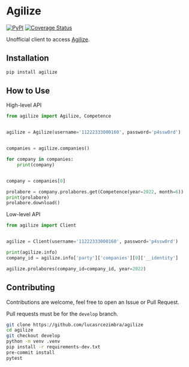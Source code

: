 # Agilize

[![PyPI](https://badge.fury.io/py/Agilize.svg)](https://badge.fury.io/py/Agilize)
[![Coverage Status](https://coveralls.io/repos/github/lucasrcezimbra/agilize/badge.svg?branch=master)](https://coveralls.io/github/lucasrcezimbra/agilize?branch=master)

Unofficial client to access [Agilize](https://www.agilize.com.br/).


## Installation

```bash
pip install agilize
```


## How to Use

High-level API

```python
from agilize import Agilize, Competence


agilize = Agilize(username='11222333000160', password='p4ssw0rd')


companies = agilize.companies()

for company in companies:
    print(company)


company = companies[0]

prolabore = company.prolabores.get(Competence(year=2022, month=6))
print(prolabore)
prolabore.download()
```

Low-level API

```python
from agilize import Client


agilize = Client(username='11222333000160', password='p4ssw0rd')

print(agilize.info)
company_id = agilize.info['party']['companies'][0]['__identity']

agilize.prolabores(company_id=company_id, year=2022)
```



## Contributing
Contributions are welcome, feel free to open an Issue or Pull Request.

Pull requests must be for the `develop` branch.

```bash
git clone https://github.com/lucasrcezimbra/agilize
cd agilize
git checkout develop
python -m venv .venv
pip install -r requirements-dev.txt
pre-commit install
pytest
```
